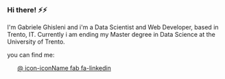 ### Hi there! ⚡⚡

I'm Gabriele Ghisleni and i'm a Data Scientist and Web Developer, based in Trento, IT.
Currently i am ending my Master degree in Data Science at the University of Trento.

you can find me: 
<ul style="list-style-type: none;">
  <li>  <a href="https://github.com/GabrieleGhisleni"> @ icon-iconName fab fa-linkedin </i> <i class="fa fa-github fa-lg"></i> </li
</ul


<!--
**GabrieleGhisleni/GabrieleGhisleni** is a ✨ _special_ ✨ repository because its `README.md` (this file) appears on your GitHub profile.

Here are some ideas to get you started:

- 🔭 I’m currently working on ...
- 🌱 I’m currently learning ...
- 👯 I’m looking to collaborate on ...
- 🤔 I’m looking for help with ...
- 💬 Ask me about ...
- 📫 How to reach me: ...
- 😄 Pronouns: ...
- ⚡ Fun fact: ...
-->
